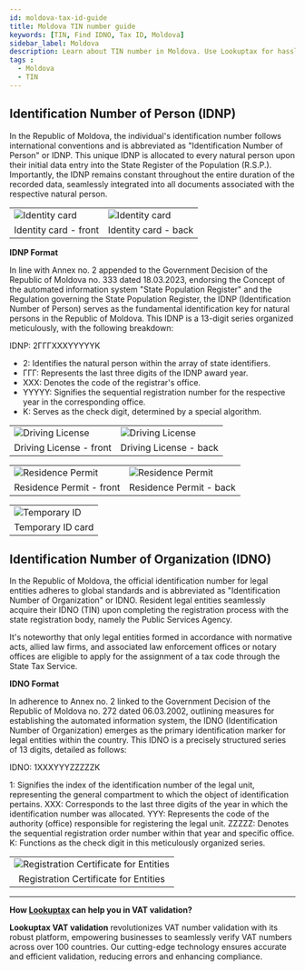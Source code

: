 ```yaml
---
id: moldova-tax-id-guide
title: Moldova TIN number guide
keywords: [TIN, Find IDNO, Tax ID, Moldova]
sidebar_label: Moldova
description: Learn about TIN number in Moldova. Use Lookuptax for hassle-free tax id validation in Moldova and other 100+ countries
tags : 
  - Moldova
  - TIN
---
```


## Identification Number of Person (IDNP)
In the Republic of Moldova, the individual's identification number follows international conventions and is abbreviated as "Identification Number of Person" or IDNP. This unique IDNP is allocated to every natural person upon their initial data entry into the State Register of the Population (R.S.P.). Importantly, the IDNP remains constant throughout the entire duration of the recorded data, seamlessly integrated into all documents associated with the respective natural person.


<table align="center" border="0px" border-color="#dedede"><tr><td>
  <img src="/docs/img/taxid/id-moldova-front.PNG" alt="Identity card"  title="Identity card"/>
  </td><td>
  <img src="/docs/img/taxid/id-moldova-back.PNG" alt="Identity card"  title="Identity card"/>
  </td></tr>
  <tr><td align="center">Identity card - front</td><td align="center">Identity card - back</td></tr>
</table>

**IDNP Format**

In line with Annex no. 2 appended to the Government Decision of the Republic of Moldova no. 333 dated 18.03.2023, endorsing the Concept of the automated information system "State Population Register" and the Regulation governing the State Population Register, the IDNP (Identification Number of Person) serves as the fundamental identification key for natural persons in the Republic of Moldova. This IDNP is a 13-digit series organized meticulously, with the following breakdown:

IDNP: 2ГГГXXXYYYYYK

* 2: Identifies the natural person within the array of state identifiers.
* ГГГ: Represents the last three digits of the IDNP award year.
* XXX: Denotes the code of the registrar's office.
* YYYYY: Signifies the sequential registration number for the respective year in the corresponding office.
* K: Serves as the check digit, determined by a special algorithm.

<table align="center" border="0px" border-color="#dedede"><tr><td>
  <img src="/docs/img/taxid/dl-moldova-front.PNG" alt="Driving License"  title="Driving License"/>
  </td><td>
  <img src="/docs/img/taxid/dl-moldova-back.PNG" alt="Driving License"  title="Driving License"/>
  </td></tr>
  <tr><td align="center">Driving License - front</td><td align="center">Driving License - back</td></tr>
</table>

<table align="center" border="0px" border-color="#dedede"><tr><td>
  <img src="/docs/img/taxid/residence-permit-moldova-front.PNG" alt="Residence Permit"  title="Residence Permit"/>
  </td><td>
  <img src="/docs/img/taxid/residence-permit-moldova-back.PNG" alt="Residence Permit"  title="Residence Permit"/>
  </td></tr>
  <tr><td align="center">Residence Permit - front</td><td align="center">Residence Permit - back</td></tr>
</table>


<table align="center" border="0px" border-color="#dedede"><tr><td>
  <img src="/docs/img/taxid/temp-id-moldova.PNG" alt="Temporary ID" title="Temporary ID"/>
  </td></tr>
  <tr><td align="center">Temporary ID card</td></tr>
</table>


## Identification Number of Organization (IDNO)
In the Republic of Moldova, the official identification number for legal entities adheres to global standards and is abbreviated as "Identification Number of Organization" or IDNO. Resident legal entities seamlessly acquire their IDNO (TIN) upon completing the registration process with the state registration body, namely the Public Services Agency.

It's noteworthy that only legal entities formed in accordance with normative acts, allied law firms, and associated law enforcement offices or notary offices are eligible to apply for the assignment of a tax code through the State Tax Service.

**IDNO Format**

In adherence to Annex no. 2 linked to the Government Decision of the Republic of Moldova no. 272 dated 06.03.2002, outlining measures for establishing the automated information system, the IDNO (Identification Number of Organization) emerges as the primary identification marker for legal entities within the country. This IDNO is a precisely structured series of 13 digits, detailed as follows:

IDNO: 1XXXYYYZZZZZK

1: Signifies the index of the identification number of the legal unit, representing the general compartment to which the object of identification pertains.
XXX: Corresponds to the last three digits of the year in which the identification number was allocated.
YYY: Represents the code of the authority (office) responsible for registering the legal unit.
ZZZZZ: Denotes the sequential registration order number within that year and specific office.
K: Functions as the check digit in this meticulously organized series.


<table align="center" border="0px" border-color="#dedede"><tr><td>
  <img src="/docs/img/taxid/registration-certificate-moldova.PNG" alt="Registration Certificate for Entities" title="Registration Certificate for Entities"/>
  </td></tr>
  <tr><td align="center">Registration Certificate for Entities</td></tr>
</table>


----
**How [Lookuptax](https://lookuptax.com/) can help you in VAT validation?**

**Lookuptax VAT validation** revolutionizes VAT number validation with its robust platform, empowering businesses to seamlessly verify VAT numbers across over 100 countries. Our cutting-edge technology ensures accurate and efficient validation, reducing errors and enhancing compliance.
